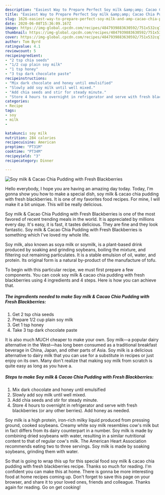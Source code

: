```yaml
---
description: "Easiest Way to Prepare Perfect Soy milk &amp;amp; Cacao Chia Pudding with Fresh Blackberries"
title: "Easiest Way to Prepare Perfect Soy milk &amp;amp; Cacao Chia Pudding with Fresh Blackberries"
slug: 1626-easiest-way-to-prepare-perfect-soy-milk-and-amp-cacao-chia-pudding-with-fresh-blackberries
date: 2020-06-08T15:36:09.167Z
image: https://img-global.cpcdn.com/recipes/4847939883630592/751x532cq70/soy-milk-cacao-chia-pudding-with-fresh-blackberries-recipe-main-photo.jpg
thumbnail: https://img-global.cpcdn.com/recipes/4847939883630592/751x532cq70/soy-milk-cacao-chia-pudding-with-fresh-blackberries-recipe-main-photo.jpg
cover: https://img-global.cpcdn.com/recipes/4847939883630592/751x532cq70/soy-milk-cacao-chia-pudding-with-fresh-blackberries-recipe-main-photo.jpg
author: Tom Byrd
ratingvalue: 4.1
reviewcount: 5
recipeingredient:
- "2 tsp chia seeds"
- "1/2 cup plain soy milk"
- "1 tsp honey"
- "3 tsp dark chocolate paste"
recipeinstructions:
- "Mix dark chocolate and honey until emulsified"
- "Slowly add soy milk until well mixed."
- "Add chia seeds and stir for steady minute."
- "Store 4 hours to overnight in refrigerator and serve with fresh blackberries (or any other berries). Add honey as needed."
categories:
- Recipe
tags:
- soy
- milk
- 

katakunci: soy milk  
nutrition: 284 calories
recipecuisine: American
preptime: "PT31M"
cooktime: "PT34M"
recipeyield: "3"
recipecategory: Dinner

---
```



![Soy milk &amp; Cacao Chia Pudding with Fresh Blackberries](https://img-global.cpcdn.com/recipes/4847939883630592/751x532cq70/soy-milk-cacao-chia-pudding-with-fresh-blackberries-recipe-main-photo.jpg)

Hello everybody, I hope you are having an amazing day today. Today, I'm gonna show you how to make a special dish, soy milk &amp; cacao chia pudding with fresh blackberries. It is one of my favorites food recipes. For mine, I will make it a bit unique. This will be really delicious.

Soy milk &amp; Cacao Chia Pudding with Fresh Blackberries is one of the most favored of recent trending meals in the world. It is appreciated by millions every day. It's easy, it is fast, it tastes delicious. They are fine and they look fantastic. Soy milk &amp; Cacao Chia Pudding with Fresh Blackberries is something which I've loved my whole life.

Soy milk, also known as soya milk or soymilk, is a plant-based drink produced by soaking and grinding soybeans, boiling the mixture, and filtering out remaining particulates. It is a stable emulsion of oil, water, and protein. Its original form is a natural by-product of the manufacture of tofu.


To begin with this particular recipe, we must first prepare a few components. You can cook soy milk &amp; cacao chia pudding with fresh blackberries using 4 ingredients and 4 steps. Here is how you can achieve that.

<!--inarticleads1-->

##### The ingredients needed to make Soy milk &amp; Cacao Chia Pudding with Fresh Blackberries:

1. Get 2 tsp chia seeds
1. Prepare 1/2 cup plain soy milk
1. Get 1 tsp honey
1. Take 3 tsp dark chocolate paste


It is also much MUCH cheaper to make your own. Soy milk—a popular dairy alternative in the West—has long been consumed as a traditional breakfast beverage in China, Japan, and other parts of Asia. Soy milk is a delicious alternative to dairy milk that you can use for a substitute in recipes or just enjoy on its own. Many don&#39;t realize that making soy milk from scratch is quite easy as long as you have a. 

<!--inarticleads2-->

##### Steps to make Soy milk &amp; Cacao Chia Pudding with Fresh Blackberries:

1. Mix dark chocolate and honey until emulsified
1. Slowly add soy milk until well mixed.
1. Add chia seeds and stir for steady minute.
1. Store 4 hours to overnight in refrigerator and serve with fresh blackberries (or any other berries). Add honey as needed.


Soy milk is a high protein, iron-rich milky liquid produced from pressing ground, cooked soybeans. Creamy white soy milk resembles cow&#39;s milk but in fact differs from its dairy counterpart in a number. Soy milk is made by combining dried soybeans with water, resulting in a similar nutritional content to that of regular cow&#39;s milk. The American Heart Association recommends eating two to three servings. Soy milk is made by soaking soybeans, grinding them with water. 

So that is going to wrap this up for this special food soy milk &amp; cacao chia pudding with fresh blackberries recipe. Thanks so much for reading. I'm confident you can make this at home. There is gonna be more interesting food at home recipes coming up. Don't forget to save this page on your browser, and share it to your loved ones, friends and colleague. Thanks again for reading. Go on get cooking!
